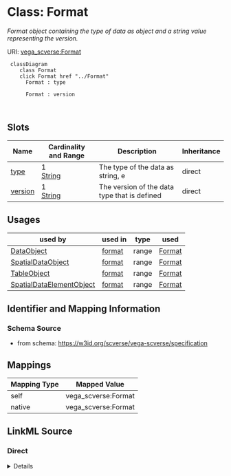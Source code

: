 

# Class: Format 


_Format object containing the type of data as object and a string value representing the version._





URI: [vega_scverse:Format](https://w3id.org/scverse/vega-scverse/Format)






```mermaid
 classDiagram
    class Format
    click Format href "../Format"
      Format : type
        
      Format : version
        
      
```




<!-- no inheritance hierarchy -->


## Slots

| Name | Cardinality and Range | Description | Inheritance |
| ---  | --- | --- | --- |
| [type](type.md) | 1 <br/> [String](String.md) | The type of the data as string, e | direct |
| [version](version.md) | 1 <br/> [String](String.md) | The version of the data type that is defined | direct |





## Usages

| used by | used in | type | used |
| ---  | --- | --- | --- |
| [DataObject](DataObject.md) | [format](format.md) | range | [Format](Format.md) |
| [SpatialDataObject](SpatialDataObject.md) | [format](format.md) | range | [Format](Format.md) |
| [TableObject](TableObject.md) | [format](format.md) | range | [Format](Format.md) |
| [SpatialDataElementObject](SpatialDataElementObject.md) | [format](format.md) | range | [Format](Format.md) |






## Identifier and Mapping Information







### Schema Source


* from schema: https://w3id.org/scverse/vega-scverse/specification




## Mappings

| Mapping Type | Mapped Value |
| ---  | ---  |
| self | vega_scverse:Format |
| native | vega_scverse:Format |







## LinkML Source

<!-- TODO: investigate https://stackoverflow.com/questions/37606292/how-to-create-tabbed-code-blocks-in-mkdocs-or-sphinx -->

### Direct

<details>
```yaml
name: Format
description: Format object containing the type of data as object and a string value
  representing the version.
from_schema: https://w3id.org/scverse/vega-scverse/specification
rank: 1000
attributes:
  type:
    name: type
    description: The type of the data as string, e.g. RasterFormat
    from_schema: https://w3id.org/scverse/vega-scverse/data
    domain_of:
    - Transform
    - Format
    - Scale
    - Legend
    - Mark
    - TextMark
    - GroupMark
    range: string
    required: true
  version:
    name: version
    description: The version of the data type that is defined. Defined as semantic
      version + optional development release.
    from_schema: https://w3id.org/scverse/vega-scverse/data
    rank: 1000
    domain_of:
    - Format
    required: true
    pattern: ^(\d+\.\d+)(\.\d+)?([a-zA-Z0-9.+-]*)?$

```
</details>

### Induced

<details>
```yaml
name: Format
description: Format object containing the type of data as object and a string value
  representing the version.
from_schema: https://w3id.org/scverse/vega-scverse/specification
rank: 1000
attributes:
  type:
    name: type
    description: The type of the data as string, e.g. RasterFormat
    from_schema: https://w3id.org/scverse/vega-scverse/data
    alias: type
    owner: Format
    domain_of:
    - Transform
    - Format
    - Scale
    - Legend
    - Mark
    - TextMark
    - GroupMark
    range: string
    required: true
  version:
    name: version
    description: The version of the data type that is defined. Defined as semantic
      version + optional development release.
    from_schema: https://w3id.org/scverse/vega-scverse/data
    rank: 1000
    alias: version
    owner: Format
    domain_of:
    - Format
    range: string
    required: true
    pattern: ^(\d+\.\d+)(\.\d+)?([a-zA-Z0-9.+-]*)?$

```
</details>